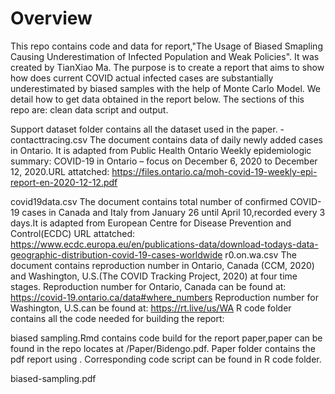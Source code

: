 # Overview
This repo contains code and data for report,"The Usage of Biased Smapling Causing Underestimation of Infected Population and Weak Policies". It was created by TianXiao Ma. The purpose is to create a report that aims to show how does current COVID actual infected cases are substantially underestimated by biased samples with the help of Monte Carlo Model. We detail how to get data obtained in the report below. The sections of this repo are: clean data script and output.

Support dataset folder contains all the dataset used in the paper. -contacttracing.csv The document contains data of daily newly added cases in Ontario. It is adapted from Public Health Ontario Weekly epidemiologic summary: COVID-19 in Ontario – focus on December 6, 2020 to December 12, 2020.URL attatched: https://files.ontario.ca/moh-covid-19-weekly-epi-report-en-2020-12-12.pdf

covid19data.csv The document contains total number of confirmed COVID-19 cases in Canada and Italy from January 26 until April 10,recorded every 3 days.It is adapted from European Centre for Disease Prevention and Control(ECDC) URL attatched: https://www.ecdc.europa.eu/en/publications-data/download-todays-data-geographic-distribution-covid-19-cases-worldwide
r0.on.wa.csv The document contains reproduction number in Ontario, Canada (CCM, 2020) and Washington, U.S.(The COVID Tracking Project, 2020) at four time stages. Reproduction number for Ontario, Canada can be found at: https://covid-19.ontario.ca/data#where_numbers Reproduction number for Washington, U.S.can be found at: https://rt.live/us/WA
R code folder contains all the code needed for building the report:

biased sampling.Rmd contains code build for the report paper,paper can be found in the repo locates at /Paper/Bidengo.pdf.
Paper folder contains the pdf report using . Corresponding code script can be found in R code folder.

biased-sampling.pdf